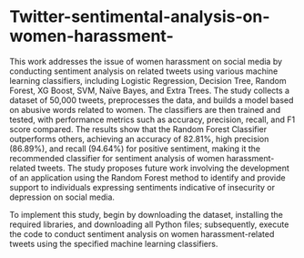 # Twitter-sentimental-analysis-on-women-harassment-
This work addresses the issue of women harassment on social media by conducting sentiment analysis on related tweets using various machine learning classifiers, including Logistic Regression, Decision Tree, Random Forest, XG Boost, SVM, Naïve Bayes, and Extra Trees. 
The study collects a dataset of 50,000 tweets, preprocesses the data, and builds a model based on abusive words related to women. 
The classifiers are then trained and tested, with performance metrics such as accuracy, precision, recall, and F1 score compared. 
The results show that the Random Forest Classifier outperforms others, achieving an accuracy of 82.81%, high precision (86.89%), and recall (94.64%) for positive sentiment, making it the recommended classifier for sentiment analysis of women harassment-related tweets.
The study proposes future work involving the development of an application using the Random Forest method to identify and provide support to individuals expressing sentiments indicative of insecurity or depression on social media.

To implement this study, begin by downloading the dataset, installing the required libraries, and downloading all Python files; subsequently, execute the code to conduct sentiment analysis on women harassment-related tweets using the specified machine learning classifiers.
